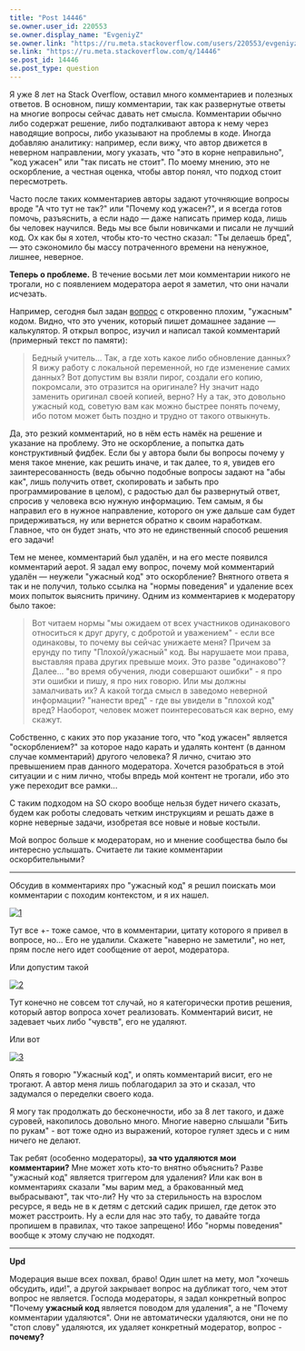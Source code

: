 ```yaml
---
title: "Post 14446"
se.owner.user_id: 220553
se.owner.display_name: "EvgeniyZ"
se.owner.link: "https://ru.meta.stackoverflow.com/users/220553/evgeniyz"
se.link: "https://ru.meta.stackoverflow.com/q/14446"
se.post_id: 14446
se.post_type: question
---
```

<p>Я уже 8 лет на Stack Overflow, оставил много комментариев и полезных ответов. В основном, пишу комментарии, так как развернутые ответы на многие вопросы сейчас давать нет смысла. Комментарии обычно либо содержат решение, либо подталкивают автора к нему через наводящие вопросы, либо указывают на проблемы в коде. Иногда добавляю аналитику: например, если вижу, что автор движется в неверном направлении, могу указать, что &quot;это в корне неправильно&quot;, &quot;код ужасен&quot; или &quot;так писать не стоит&quot;. По моему мнению, это не оскорбление, а честная оценка, чтобы автор понял, что подход стоит пересмотреть.</p>
<p>Часто после таких комментариев авторы задают уточняющие вопросы вроде &quot;А что тут не так?&quot; или &quot;Почему код ужасен?&quot;, и я всегда готов помочь, разъяснить, а если надо — даже написать пример кода, лишь бы человек научился. Ведь мы все были новичками и писали не лучший код. Ох как бы я хотел, чтобы кто-то честно сказал: &quot;Ты делаешь бред&quot;, — это сэкономило бы массу потраченного времени на ненужное, лишнее, неверное.</p>
<p><strong>Теперь о проблеме.</strong> В течение восьми лет мои комментарии никого не трогали, но с появлением модератора aepot я заметил, что они начали исчезать.</p>
<p>Например, сегодня был задан <a href="https://ru.stackoverflow.com/q/1599429">вопрос</a> с откровенно плохим, &quot;ужасным&quot; кодом. Видно, что это ученик, который пишет домашнее задание — калькулятор. Я открыл вопрос, изучил и написал такой комментарий (примерный текст по памяти):</p>
<blockquote>
<p>Бедный учитель... Так, а где хоть какое либо обновление данных? Я вижу работу с локальной переменной, но где изменение самих данных? Вот допустим вы взяли пирог, создали его копию, покромсали, это отразится на оригинале? Ну значит надо заменить оригинал своей копией, верно? Ну а так, это довольно ужасный код, советую вам как можно быстрее понять почему, ибо потом может быть поздно и трудно от такого отвыкнуть.</p>
</blockquote>
<p>Да, это резкий комментарий, но в нём есть намёк на решение и указание на проблему. Это не оскорбление, а попытка дать конструктивный фидбек. Если бы у автора были бы вопросы почему у меня такое мнение, как решить иначе, и так далее, то я, увидев его заинтересованность (ведь обычно подобные вопросы задают на &quot;абы как&quot;, лишь получить ответ, скопировать и забыть про программирование в целом), с радостью дал бы развернутый ответ, спросив у человека всю нужную информацию. Тем самым, я бы направил его в нужное направление, которого он уже дальше сам будет придерживаться, ну или вернется обратно к своим наработкам. Главное, что он будет знать, что это не единственный способ решения его задачи!</p>
<p>Тем не менее, комментарий был удалён, и на его месте появился комментарий aepot. Я задал ему вопрос, почему мой комментарий удалён — неужели &quot;ужасный код&quot; это оскорбление? Внятного ответа я так и не получил, только ссылка на &quot;нормы поведения&quot; и удаление всех моих попыток выяснить причину. Одним из комментариев к модератору было такое:</p>
<blockquote>
<p>Вот читаем нормы &quot;мы ожидаем от всех участников одинакового относиться к друг другу, с добротой и уважением&quot; - если все одинаковы, то почему вы сейчас унижаете меня? Причем за ерунду по типу &quot;Плохой/ужасный&quot; код. Вы нарушаете мои права, выставляя права других превыше моих. Это разве &quot;одинаково&quot;? Далее... &quot;во время обучения, люди совершают ошибки&quot; - я про эти ошибки и пишу, я про них говорю. Или мы должны замалчивать их? А какой тогда смысл в заведомо неверной информации? &quot;нанести вред&quot; - где вы увидели в &quot;плохой код&quot; вред? Наоборот, человек может поинтересоваться как верно, ему скажут.</p>
</blockquote>
<p>Собственно, с каких это пор указание того, что &quot;код ужасен&quot; является &quot;оскорблением?&quot; за которое надо карать и удалять контент (в данном случае комментарий) другого человека? Я лично, считаю это превышением прав данного модератора. Хочется разобраться в этой ситуации и с ним лично, чтобы впредь мой контент не трогали, ибо это уже переходит все рамки...</p>
<p>С таким подходом на SO скоро вообще нельзя будет ничего сказать, будем как роботы следовать четким инструкциям и решать даже в корне неверные задачи, изобретая все новые и новые костыли.</p>
<p>Мой вопрос больше к модераторам, но и мнение сообщества было бы интересно услышать. Считаете ли такие комментарии оскорбительными?</p>
<hr />
<p>Обсудив в комментариях про &quot;ужасный код&quot; я решил поискать мои комментарии с походим контекстом, и я их нашел.</p>
<p><a href="https://i.sstatic.net/pBHqu6vf.png" rel="nofollow noreferrer"><img src="https://i.sstatic.net/pBHqu6vf.png" alt="1" /></a></p>
<p>Тут все +- тоже самое, что в комментарии, цитату которого я привел в вопросе, но... Его не удалили. Скажете &quot;наверно не заметили&quot;, но нет, прям после него идет сообщение от aepot, модератора.</p>
<p>Или допустим такой</p>
<p><a href="https://i.sstatic.net/c2F6KigY.png" rel="nofollow noreferrer"><img src="https://i.sstatic.net/c2F6KigY.png" alt="2" /></a></p>
<p>Тут конечно не совсем тот случай, но я категорически против решения, который автор вопроса хочет реализовать. Комментарий висит, не задевает чьих либо &quot;чувств&quot;, его не удаляют.</p>
<p>Или вот</p>
<p><a href="https://i.sstatic.net/Jj8xI52C.png" rel="nofollow noreferrer"><img src="https://i.sstatic.net/Jj8xI52C.png" alt="3" /></a></p>
<p>Опять я говорю &quot;Ужасный код&quot;, и опять комментарий висит, его не трогают. А автор меня лишь поблагодарил за это и сказал, что задумался о переделки своего кода.</p>
<p>Я могу так продолжать до бесконечности, ибо за 8 лет такого, и даже суровей, накопилось довольно много. Многие наверно слышали &quot;Бить по рукам&quot; - вот тоже одно из выражений, которое гуляет здесь и с ним ничего не делают.</p>
<p>Так ребят (особенно модераторы), <strong>за что удаляются мои комментарии?</strong> Мне может хоть кто-то внятно объяснить? Разве &quot;ужасный код&quot; является триггером для удаления? Или как вон в комментариях сказали &quot;мы варим мед, а бракованный мед выбрасывают&quot;, так что-ли? Ну что за стерильность на взрослом ресурсе, я ведь не в к детям с детский садик пришел, где деток это может расстроить. Ну а если для нас это табу, то давайте тогда пропишем в правилах, что такое запрещено! Ибо &quot;нормы поведения&quot; вообще к этому случаю не подходят.</p>
<hr />
<p><strong>Upd</strong></p>
<p>Модерация выше всех похвал, браво!
Один шлет на мету, мол &quot;хочешь обсудить, иди!&quot;, а другой закрывает вопрос на дубликат того, чем этот вопрос не является. Господа модераторы, я задал конкретный вопрос &quot;Почему <strong>ужасный код</strong> является поводом для удаления&quot;, а не &quot;Почему комментарии удаляются&quot;. Они не автоматически удаляются, они не по &quot;стоп слову&quot; удаляются, их удаляет конкретный модератор, вопрос - <strong>почему?</strong></p>
